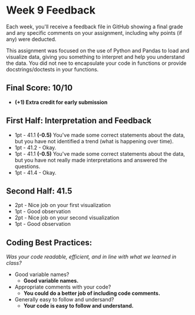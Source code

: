 # Week 9 Feedback
Each week, you'll receive a feedback file in GitHub showing a final grade and any specific comments on your assignment, including why points (if any) were deducted.

This assignment was focused on the use of Python and Pandas to load and visualize data, giving you something to interpret and help you understand the data. You did not nee to encapsulate your code in functions or provide docstrings/doctests in your functions.


## Final Score: 10/10
* **(+1) Extra credit for early submission**

## First Half: Interpretation and Feedback
* 1pt - 41.1 **(-0.5)** You've made some correct statements about the data, but you have not identified a trend (what is happening over time).
* 1pt - 41.2 - Okay.
* 1pt - 41.1 **(-0.5)** You've made some correct statements about the data, but you have not really made interpretations and answered the questions.
* 1pt - 41.4 - Okay.

## Second Half: 41.5
* 2pt - Nice job on your first visualization
* 1pt - Good observation
* 2pt - Nice job on your second visualization
* 1pt - Good observation


## Coding Best Practices:
_Was your code readable, efficient, and in line with what we learned in class?_
* Good variable names?
  * **Good variable names.**
* Appropriate comments with your code?
  * **You could do a better job of including code comments.**
* Generally easy to follow and undersand?
  * **Your code is easy to follow and understand.**
